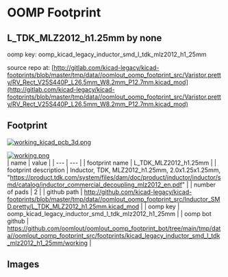# OOMP Footprint  
## L_TDK_MLZ2012_h1.25mm  by none  
  
oomp key: oomp_kicad_legacy_inductor_smd_l_tdk_mlz2012_h1_25mm  
  
source repo at: [http://gitlab.com/kicad-legacy/kicad-footprints/blob/master/tmp/data//oomlout_oomp_footprint_src/Varistor.pretty/RV_Rect_V25S440P_L26.5mm_W8.2mm_P12.7mm.kicad_mod](http://gitlab.com/kicad-legacy/kicad-footprints/blob/master/tmp/data//oomlout_oomp_footprint_src/Varistor.pretty/RV_Rect_V25S440P_L26.5mm_W8.2mm_P12.7mm.kicad_mod)  
## Footprint  
  
[![working_kicad_pcb_3d.png](working_kicad_pcb_3d_600.png)](working_kicad_pcb_3d.png)  
  
[![working.png](working_600.png)](working.png)  
| name | value | 
| --- | --- | 
| footprint name | L_TDK_MLZ2012_h1.25mm | 
| footprint description | Inductor, TDK, MLZ2012_h1.25mm, 2.0x1.25x1.25mm,  "https://product.tdk.com/system/files/dam/doc/product/inductor/inductor/smd/catalog/inductor_commercial_decoupling_mlz2012_en.pdf" | 
| number of pads | 2 | 
| github path | http://github.com/kicad-legacy/kicad-footprints/blob/master/tmp/data//oomlout_oomp_footprint_src/Inductor_SMD.pretty/L_TDK_MLZ2012_h1.25mm.kicad_mod | 
| oomp key | oomp_kicad_legacy_inductor_smd_l_tdk_mlz2012_h1_25mm | 
| oomp bot github | https://github.com/oomlout/oomlout_oomp_footprint_bot/tree/main/tmp/data//oomlout_oomp_footprint_src/footprints/kicad_legacy_inductor_smd_l_tdk_mlz2012_h1_25mm/working | 
## Images  
